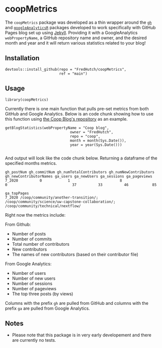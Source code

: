 # coopMetrics

The `coopMetrics` package was developed as a thin wrapper around the [`gh`](https://github.com/r-lib/gh) and [`googleAnalyticsR`](https://code.markedmondson.me/googleAnalyticsR/) packages developed to work specifically with GitHub Pages blog set up using [Jekyll](https://jekyllrb.com/). Providing it with a GoogleAnalytics `webPropertyName`, a GitHub repository name and owner, and the desired month and year and it will return various statistics related to your blog!

## Installation
```
devtools::install_github(repo = "FredHutch/coopMetrics",
                         ref = "main")
```

## Usage
```
library(coopMetrics)
```
Currently there is one main function that pulls pre-set metrics from both GitHub and Google Analytics. Below is an code chunk showing how to use this function using [the Coop Blog's repository](https://github.com/FredHutch/coop) as an example. 
```
getBlogStatistics(webPropertyName = "Coop blog",
                              owner = "FredHutch",
                              repo = "coop",
                              month = month(Sys.Date()),
                              year = year(Sys.Date()))
                              
```
And output will look like the code chunk below. Returning a dataframe of the specified months metrics.

```
gh_postNum gh_commitNum gh_numTotalContributors gh_numNewContributors gh_newContributorNames ga_users ga_newUsers ga_sessions ga_pageviews
7_2020          0            1                       8                     0                              37          33          46           85
                                                                                                                        ga_topPages
7_2020 /coop/community/another-transition/; /coop/community/science/uw-capstone-collaboration/; /coop/community/technical/nextflow/
```

Right now the metrics include:

From Github:
- Number of posts
- Number of commits
- Total number of contributors
- New contributors
- The names of new contributors (based on their contributor file)

From Google Analytics:
- Number of users
- Number of new users
- Number of sessions
- Number of pageviews
- The top three posts (by views)

Columns with the prefix `gh` are pulled from GitHub and columns with the prefix `ga` are pulled from Google Analytics.

## Notes

* Please note that this package is in very early developement and there are currently no tests.
